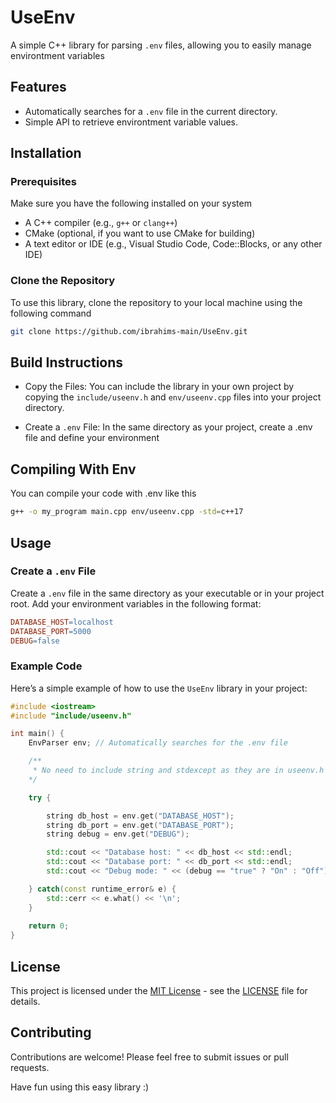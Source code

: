 # UseEnv

A simple C++ library for parsing `.env` files, allowing you to easily manage environtment variables

## Features

- Automatically searches for a `.env` file in the current directory.
- Simple API to retrieve environtment variable values.

## Installation

### Prerequisites

Make sure you have the following installed on your system

- A C++ compiler (e.g., `g++` or `clang++`)
- CMake (optional, if you want to use CMake for building)
- A text editor or IDE (e.g., Visual Studio Code, Code::Blocks, or any other IDE)

### Clone the Repository

To use this library, clone the repository to your local machine using the following command

```bash
git clone https://github.com/ibrahims-main/UseEnv.git
```

## Build Instructions

- Copy the Files: You can include the library in your own project by copying the `include/useenv.h` and `env/useenv.cpp` files into your project directory.

- Create a `.env` File: In the same directory as your project, create a .env file and define your environment

## Compiling With Env

You can compile your code with .env like this

```bash
g++ -o my_program main.cpp env/useenv.cpp -std=c++17
```

## Usage 

### Create a `.env` File
Create a `.env` file in the same directory as your executable or in your project root. Add your environment variables in the following format:

```makefile
DATABASE_HOST=localhost
DATABASE_PORT=5000
DEBUG=false
```

### Example Code
Here’s a simple example of how to use the `UseEnv` library in your project:

```c++
#include <iostream>
#include "include/useenv.h"

int main() {
    EnvParser env; // Automatically searches for the .env file

    /** 
     * No need to include string and stdexcept as they are in useenv.h
    */

    try {

        string db_host = env.get("DATABASE_HOST");
        string db_port = env.get("DATABASE_PORT");
        string debug = env.get("DEBUG");

        std::cout << "Database host: " << db_host << std::endl;
        std::cout << "Database port: " << db_port << std::endl;
        std::cout << "Debug mode: " << (debug == "true" ? "On" : "Off") << std::endl;

    } catch(const runtime_error& e) {
        std::cerr << e.what() << '\n';
    }
    
    return 0;
}
```

## License

This project is licensed under the [MIT License](LICENSE) - see the [LICENSE](LICENSE) file for details.

## Contributing

Contributions are welcome! Please feel free to submit issues or pull requests.

Have fun using this easy library :)